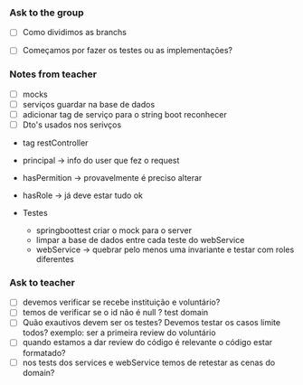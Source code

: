 


### Ask to the group

- [ ] Como dividimos as branchs
- [ ] Começamos por fazer os testes ou as implementações?


### Notes from teacher

- [ ] mocks
- [ ] serviços guardar na base de dados
- [ ] adicionar tag de serviço para o string boot reconhecer
- [ ] Dto's usados nos serivços

- tag restController
- principal -> info do user que fez o request
- hasPermition -> provavelmente é preciso alterar
- hasRole -> já deve estar tudo ok

- Testes
  - springboottest criar o mock para o server
  - limpar a base de dados entre cada teste do webService
  - webService -> quebrar pelo menos uma invariante e testar com roles diferentes


### Ask to teacher
- [ ] devemos verificar se recebe instituição e voluntário?
- [ ] temos de verificar se o id não é null ? test domain
- [ ] Quão exautivos devem ser os testes? Devemos testar os casos limite todos? exemplo: ser a primeira review do voluntário
- [ ] quando estamos a dar review do código é relevante o código estar formatado?
- [ ] nos tests dos services e webService temos de retestar as cenas do domain?